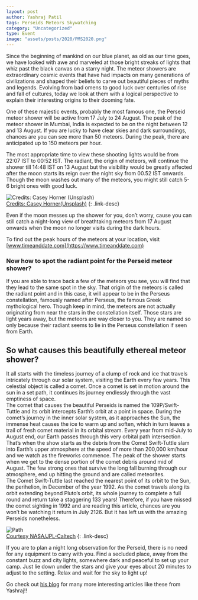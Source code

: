 ```yaml
---
layout: post
author: Yashraj Patil
tags: Perseids Meteors Skywatching
category: "Uncategorized"
type: Event
image: "assets/posts/2020/PMS2020.png"
---
```


Since the beginning of mankind on our blue planet, as old as our time goes, we have looked with awe and marveled at those bright streaks of lights that whiz past the black canvas on a starry night. The meteor showers are extraordinary cosmic events that have had impacts on many generations of civilizations and shaped their beliefs to carve out beautiful pieces of myths and legends. Evolving from bad omens to good luck over centuries of rise and fall of cultures, today we look at them with a logical perspective to explain their interesting origins to their dooming fate.

One of these majestic events, probably the most famous one, the Perseid meteor shower will be active from 17 July to 24 August. The peak of the meteor shower in Mumbai, India is expected to be on the night between 12 and 13 August. If you are lucky to have clear skies and dark surroundings, chances are you can see more than 50 meteors. During the peak, there are anticipated up to 150 meteors per hour.

The most appropriate time to view these shooting lights would be from 22:07 IST to 00:52 IST. The radiant, the origin of meteors, will continue the shower till 14:48 IST on 13 August but the visibility would be greatly affected after the moon starts its reign over the night sky from 00.52 IST onwards. Though the moon washes out many of the meteors, you might still catch 5-6 bright ones with good luck.

![Credits: Casey Horner (Unsplash)](https://i.imgur.com/zzq6XCPm.jpg)\
[Credits: Casey Horner(Unsplash)](https://unsplash.com/photos/EiGewDVyZNw)
{: .link-desc}

Even if the moon messes up the shower for you, don’t worry, cause you can still catch a night-long view of breathtaking meteors from 17 August onwards when the moon no longer visits during the dark hours.

To find out the peak hours of the meteors at your location, visit [www.timeanddate.com](https://www.timeanddate.com)

### Now how to spot the radiant point for the Perseid meteor shower?

If you are able to trace back a few of the meteors you see, you will find that they lead to the same spot in the sky. That origin of the meteors is called the radiant point and in this case, it will appear to be in the Perseus constellation, famously named after Perseus, the famous Greek mythological hero. Though keep in mind, the meteors are not actually originating from near the stars in the constellation itself. Those stars are light years away, but the meteors are way closer to you. They are named so only because their radiant seems to lie in the Perseus constellation if seen from Earth.


## So what causes this beautifully ethereal meteor shower?

It all starts with the timeless journey of a clump of rock and ice that travels intricately through our solar system, visiting the Earth every few years. This celestial object is called a comet. Once a comet is set in motion around the sun in a set path, it continues its journey endlessly through the vast emptiness of space.
\
The comet that causes the beautiful Perseids is named the 109P/Swift-Tuttle and its orbit intercepts Earth’s orbit at a point in space. During the comet’s journey in the inner solar system, as it approaches the Sun, the immense heat causes the ice to warm up and soften, which in turn leaves a trail of fresh comet material in its orbital stream. Every year from mid-July to August end, our Earth passes through this very orbital path intersection. That’s when the show starts as the debris from the Comet Swift-Tuttle slam into Earth’s upper atmosphere at the speed of more than 200,000 km/hour and we watch as the fireworks commence. The peak of the shower starts when we get to the dense portion of the comet debris around mid of August. The few strong ones that survive the long fall burning through our atmosphere, end up hitting the ground and are called meteorites.
\
The Comet Swift-Tuttle last reached the nearest point of its orbit to the Sun, the perihelion, in December of the year 1992. As the comet travels along its orbit extending beyond Pluto’s orbit, its whole journey to complete a full round and return take a staggering 133 years! Therefore, if you have missed the comet sighting in 1992 and are reading this article, chances are you won’t be watching it return in July 2126. But it has left us with the amazing Perseids nonetheless.

![Path](https://i.imgur.com/6ym4OxQl.jpg)\
[Courtesy NASA/JPL-Caltech](https://ssd.jpl.nasa.gov/sbdb.cgi?sstr=109P;old=0;orb=1;cov=0;log=0;cad=0#orb)
{: .link-desc}

If you are to plan a night long observation for the Perseid, there is no need for any equipment to carry with you. Find a secluded place, away from the constant buzz and city lights, somewhere dark and peaceful to set up your camp. Just lie down under the stars and give your eyes about 20 minutes to adjust to the setting. Relax and wait for the sky to light up!

Go check out [his blog](https://siriusnoir.wordpress.com/) for many more interesting articles like these from Yashraj!!